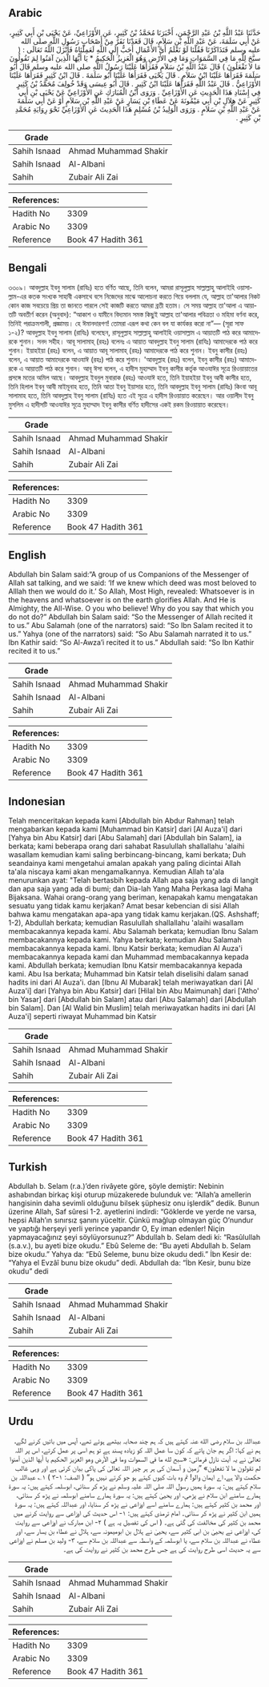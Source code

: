 ## Arabic


<div dir="rtl" lang="ar" style={{fontSize:'larger',backgroundColor:'#f8f9fa',padding:20}}>
حَدَّثَنَا عَبْدُ اللَّهِ بْنُ عَبْدِ الرَّحْمَنِ، أَخْبَرَنَا مُحَمَّدُ بْنُ كَثِيرٍ، عَنِ الأَوْزَاعِيِّ، عَنْ يَحْيَى بْنِ أَبِي كَثِيرٍ، عَنْ أَبِي سَلَمَةَ، عَنْ عَبْدِ اللَّهِ بْنِ سَلاَمٍ، قَالَ قَعَدْنَا نَفَرٌ مِنْ أَصْحَابِ رَسُولِ اللَّهِ صلى الله عليه وسلم فَتَذَاكَرْنَا فَقُلْنَا لَوْ نَعْلَمُ أَىَّ الأَعْمَالِ أَحَبُّ إِلَى اللَّهِ لَعَمِلْنَاهُ فَأَنْزَلَ اللَّهُ تَعَالَى ‏:‏ ‏(‏ سبَّحَ لِلَّهِ مَا فِي السَّمَوَاتِ وَمَا فِي الأَرْضِ وَهُوَ الْعَزِيزُ الْحَكِيمُ * يَا أَيُّهَا الَّذِينَ آمَنُوا لِمَ تَقُولُونَ مَا لاَ تَفْعَلُونَ ‏)‏ قَالَ عَبْدُ اللَّهِ بْنُ سَلاَمٍ فَقَرَأَهَا عَلَيْنَا رَسُولُ اللَّهِ صلى الله عليه وسلم قَالَ أَبُو سَلَمَةَ فَقَرَأَهَا عَلَيْنَا ابْنُ سَلاَمٍ ‏.‏ قَالَ يَحْيَى فَقَرَأَهَا عَلَيْنَا أَبُو سَلَمَةَ ‏.‏ قَالَ ابْنُ كَثِيرٍ فَقَرَأَهَا عَلَيْنَا الأَوْزَاعِيُّ ‏.‏ قَالَ عَبْدُ اللَّهِ فَقَرَأَهَا عَلَيْنَا ابْنُ كَثِيرٍ ‏.‏ قَالَ أَبُو عِيسَى وَقَدْ خُولِفَ مُحَمَّدُ بْنُ كَثِيرٍ فِي إِسْنَادِ هَذَا الْحَدِيثِ عَنِ الأَوْزَاعِيِّ ‏.‏ وَرَوَى ابْنُ الْمُبَارَكِ عَنِ الأَوْزَاعِيِّ عَنْ يَحْيَى بْنِ أَبِي كَثِيرٍ عَنْ هِلاَلِ بْنِ أَبِي مَيْمُونَةَ عَنْ عَطَاءِ بْنِ يَسَارٍ عَنْ عَبْدِ اللَّهِ بْنِ سَلاَمٍ أَوْ عَنْ أَبِي سَلَمَةَ عَنْ عَبْدِ اللَّهِ بْنِ سَلاَمٍ ‏.‏ وَرَوَى الْوَلِيدُ بْنُ مُسْلِمٍ هَذَا الْحَدِيثَ عَنِ الأَوْزَاعِيِّ نَحْوَ رِوَايَةِ مُحَمَّدِ بْنِ كَثِيرٍ ‏.‏
</div>
<div style={{backgroundColor:'#f8f9fa',padding:20, marginBottom: 10}}><table> <thead> <tr> <th>Grade</th> <th></th> </tr> </thead> <tbody> <tr><td>Sahih Isnaad</td><td>Ahmad Muhammad Shakir</td></tr><tr><td>Sahih Isnaad</td><td>Al-Albani</td></tr><tr><td>Sahih</td><td>Zubair Ali Zai</td></tr></tbody></table><table> <thead> <tr> <th>References:</th> <th></th> </tr> </thead> <tbody><tr><td>Hadith No</td><td>3309</td></tr><tr><td>Arabic No</td><td>3309</td></tr><tr><td>Reference</td><td>Book 47 Hadith 361</td></tr></tbody></table></div>

## Bengali


<div dir="ltr" lang="bn" style={{fontSize:'larger',backgroundColor:'#f8f9fa',padding:20}}>
৩৩০৯। আবদুল্লাহ ইবনু সালাম (রাযিঃ) হতে বর্ণিত আছে, তিনি বলেন, আমরা রাসূলুল্লাহ সাল্লাল্লাহু আলাইহি ওয়াসাল্লাম-এর কতক সংখ্যক সাহাবী একসাথে বসে নিজেদের মাঝে আলোচনা করতে গিয়ে বললাম যে, আল্লাহ তা'আলার নিকট কোন কাজ সবচেয়ে প্রিয় তা জানতে পারলে সেই কাজটি করতে আমরা ব্ৰতী হতাম। সে সময় আল্লাহ তা'আলা এ আয়াতটি অবতীর্ণ করেন (অনুবাদ): “আকাশ ও যামীনে বিদ্যমান সমস্ত কিছুই আল্লাহ তা'আলার পবিত্রতা ও মহিমা বর্ণনা করে, তিনিই পরাক্রমশালী, প্রজ্ঞাময়। হে ঈমানদারগণ! তোমরা এরূপ কথা কেন বল যা কার্যকর করো না”— (সূরা সাফ ১-২)? আবদুল্লাহ ইবনু সালাম (রাযিঃ) বলেছেন, রাসূলুল্লাহ সাল্লাল্লাহু আলাইহি ওয়াসাল্লাম এ আয়াতটি পাঠ করে আমাদেরকে শুনান। সনদ সহীহ। আবূ সালামাহ্ (রহঃ) বলেনঃ এ আয়াত আবদুল্লাহ ইবনু সালাম (রাযিঃ) আমাদেরকে পাঠ করে শুনান। ইয়াহইয়া (রহঃ) বলেন, এ আয়াত আবূ সালামাহ্ (রহঃ) আমাদেরকে পাঠ করে শুনান। ইবনু কাসীর (রহঃ) বলেন, এ আয়াত আমাদেরকে আওযাঈ (রহঃ) পাঠ করে শুনান। 'আবদুল্লাহ (রহঃ) বলেন, ইবনু কাসীর (রহঃ) আমাদেরকে এ আয়াতটি পাঠ করে শুনান। আবূ ঈসা বলেন, এ হাদীস মুহাম্মাদ ইবনু কাসীর কর্তৃক আওযাঈর সূত্রে রিওয়ায়াতের প্রসঙ্গে মতের অমিল আছে। আবদুল্লাহ ইবনুল মুবারাক (রহঃ) আওযাঈ হতে, তিনি ইয়াহইয়া ইবনু আবী কাসীর হতে, তিনি হিলাল ইবনু আবী মাইমূনাহ হতে, তিনি আতা ইবনু ইয়াসার হতে, তিনি আবদুল্লাহ ইবনু সালাম (রাযিঃ) কিংবা আবূ সালামাহ হতে, তিনি আবদুল্লাহ ইবনু সালাম (রাযিঃ) হতে এই সূত্রে এ হাদীস রিওয়ায়াত করেছেন। আর ওয়ালীদ ইবনু মুসলিম এ হাদীসটি আওযাঈর সূত্রে মুহাম্মাদ ইবনু কাসীর বর্ণিত হাদীসের একই রকম রিওয়ায়াত করেছেন।
</div>
<div style={{backgroundColor:'#f8f9fa',padding:20, marginBottom: 10}}><table> <thead> <tr> <th>Grade</th> <th></th> </tr> </thead> <tbody> <tr><td>Sahih Isnaad</td><td>Ahmad Muhammad Shakir</td></tr><tr><td>Sahih Isnaad</td><td>Al-Albani</td></tr><tr><td>Sahih</td><td>Zubair Ali Zai</td></tr></tbody></table><table> <thead> <tr> <th>References:</th> <th></th> </tr> </thead> <tbody><tr><td>Hadith No</td><td>3309</td></tr><tr><td>Arabic No</td><td>3309</td></tr><tr><td>Reference</td><td>Book 47 Hadith 361</td></tr></tbody></table></div>

## English


<div dir="ltr" lang="en" style={{fontSize:'larger',backgroundColor:'#f8f9fa',padding:20}}>
Abdullah bin Salam said:“A group of us Companions of the Messenger of Allah sat talking, and we said: ‘If we knew which deed was most beloved to Alllah then we would do it.’ So Allah, Most High, revealed: Whatsoever is in the heavens and whatsoever is on the earth glorifies Allah. And He is Almighty, the All-Wise. O you who believe! Why do you say that which you do not do?” Abdullah bin Salam said: “So the Messenger of Allah recited it to us.” Abu Salamah (one of the narrators) said: “So Ibn Salam recited it to us.” Yahya (one of the narrators) said: “So Abu Salamah narrated it to us.” Ibn Kathir said: “So Al-Awza’i recited it to us.” Abdullah said: “So Ibn Kathir recited it to us.”
</div>
<div style={{backgroundColor:'#f8f9fa',padding:20, marginBottom: 10}}><table> <thead> <tr> <th>Grade</th> <th></th> </tr> </thead> <tbody> <tr><td>Sahih Isnaad</td><td>Ahmad Muhammad Shakir</td></tr><tr><td>Sahih Isnaad</td><td>Al-Albani</td></tr><tr><td>Sahih</td><td>Zubair Ali Zai</td></tr></tbody></table><table> <thead> <tr> <th>References:</th> <th></th> </tr> </thead> <tbody><tr><td>Hadith No</td><td>3309</td></tr><tr><td>Arabic No</td><td>3309</td></tr><tr><td>Reference</td><td>Book 47 Hadith 361</td></tr></tbody></table></div>

## Indonesian


<div dir="ltr" lang="id" style={{fontSize:'larger',backgroundColor:'#f8f9fa',padding:20}}>
Telah menceritakan kepada kami [Abdullah bin Abdur Rahman] telah mengabarkan kepada kami [Muhammad bin Katsir] dari [Al Auza'i] dari [Yahya bin Abu Katsir] dari [Abu Salamah] dari [Abdullah bin Salam], ia berkata; kami beberapa orang dari sahabat Rasulullah shallallahu 'alaihi wasallam kemudian kami saling berbincang-bincang, kami berkata; Duh seandainya kami mengetahui amalan apakah yang paling dicintai Allah ta'ala niscaya kami akan mengamalkannya. Kemudian Allah ta'ala menurunkan ayat: "Telah bertasbih kepada Allah apa saja yang ada di langit dan apa saja yang ada di bumi; dan Dia-lah Yang Maha Perkasa lagi Maha Bijaksana. Wahai orang-orang yang beriman, kenapakah kamu mengatakan sesuatu yang tidak kamu kerjakan? Amat besar kebencian di sisi Allah bahwa kamu mengatakan apa-apa yang tidak kamu kerjakan.(QS. Ashshaff; 1-2), Abdullah berkata; kemudian Rasulullah shallallahu 'alaihi wasallam membacakannya kepada kami. Abu Salamah berkata; kemudian Ibnu Salam membacakannya kepada kami. Yahya berkata; kemudian Abu Salamah membacakannya kepada kami. Ibnu Katsir berkata; kemudian Al Auza'i membacakannya kepada kami dan Muhammad membacakannya kepada kami. Abdullah berkata; kemudian Ibnu Katsir membacakannya kepada kami. Abu Isa berkata; Muhammad bin Katsir telah diselisihi dalam sanad hadits ini dari Al Auza'i. dan [Ibnu Al Mubarak] telah meriwayatkan dari [Al Auza'i] dari [Yahya bin Abu Katsir] dari [Hilal bin Abu Maimunah] dari ['Atho' bin Yasar] dari [Abdullah bin Salam] atau dari [Abu Salamah] dari [Abdullah bin Salam]. Dan [Al Walid bin Muslim] telah meriwayatkan hadits ini dari [Al Auza'i] seperti riwayat Muhammad bin Katsir
</div>
<div style={{backgroundColor:'#f8f9fa',padding:20, marginBottom: 10}}><table> <thead> <tr> <th>Grade</th> <th></th> </tr> </thead> <tbody> <tr><td>Sahih Isnaad</td><td>Ahmad Muhammad Shakir</td></tr><tr><td>Sahih Isnaad</td><td>Al-Albani</td></tr><tr><td>Sahih</td><td>Zubair Ali Zai</td></tr></tbody></table><table> <thead> <tr> <th>References:</th> <th></th> </tr> </thead> <tbody><tr><td>Hadith No</td><td>3309</td></tr><tr><td>Arabic No</td><td>3309</td></tr><tr><td>Reference</td><td>Book 47 Hadith 361</td></tr></tbody></table></div>

## Turkish


<div dir="ltr" lang="tr" style={{fontSize:'larger',backgroundColor:'#f8f9fa',padding:20}}>
Abdullah b. Selam (r.a.)’den rivâyete göre, şöyle demiştir: Nebinin ashabından birkaç kişi oturup müzakerede bulunduk ve: “Allah’a amellerin hangisinin daha sevimli olduğunu bilsek şüphesiz onu işlerdik” dedik. Bunun üzerine Allah, Saf sûresi 1-2. ayetlerini indirdi: “Göklerde ve yerde ne varsa, hepsi Allah’ın sınırsız şanını yüceltir. Çünkü mağlup olmayan güç O’nundur ve yaptığı herşeyi yerli yerince yapandır O, Ey iman edenler! Niçin yapmayacağınız şeyi söylüyorsunuz?” Abdullah b. Selam dedi ki: “Rasûlullah (s.a.v.), bu ayeti bize okudu.” Ebû Seleme de: “Bu ayeti Abdullah b. Selam bize okudu.” Yahya da: “Ebû Seleme, bunu bize okudu dedi.” İbn Kesir de: “Yahya el Evzâî bunu bize okudu” dedi. Abdullah da: “İbn Kesir, bunu bize okudu” dedi
</div>
<div style={{backgroundColor:'#f8f9fa',padding:20, marginBottom: 10}}><table> <thead> <tr> <th>Grade</th> <th></th> </tr> </thead> <tbody> <tr><td>Sahih Isnaad</td><td>Ahmad Muhammad Shakir</td></tr><tr><td>Sahih Isnaad</td><td>Al-Albani</td></tr><tr><td>Sahih</td><td>Zubair Ali Zai</td></tr></tbody></table><table> <thead> <tr> <th>References:</th> <th></th> </tr> </thead> <tbody><tr><td>Hadith No</td><td>3309</td></tr><tr><td>Arabic No</td><td>3309</td></tr><tr><td>Reference</td><td>Book 47 Hadith 361</td></tr></tbody></table></div>

## Urdu


<div dir="rtl" lang="ur" style={{fontSize:'larger',backgroundColor:'#f8f9fa',padding:20}}>
عبداللہ بن سلام رضی الله عنہ کہتے ہیں کہ ہم چند صحابہ بیٹھے ہوئے تھے، آپس میں باتیں کرنے لگے، ہم نے کہا: اگر ہم جان پاتے کہ کون سا عمل اللہ کو زیادہ پسند ہے تو ہم اسی پر عمل کرتے، اس پر اللہ تعالیٰ نے یہ آیت نازل فرمائی: «سبح لله ما في السموات وما في الأرض وهو العزيز الحكيم يا أيها الذين آمنوا لم تقولون ما لا تفعلون» ”زمین و آسمان کی ہر ہر چیز اللہ تعالیٰ کی پاکی بیان کرتی ہے اور وہی غالب حکمت والا ہے، اے ایمان والو! تم وہ بات کیوں کہتے ہو جو کرتے نہیں ہو“ ( الصف: ۱-۳ ) ۱؎ عبداللہ بن سلام کہتے ہیں: یہ سورۃ ہمیں رسول اللہ صلی اللہ علیہ وسلم نے پڑھ کر سنائی، ابوسلمہ کہتے ہیں: یہ سورۃ ہمارے سامنے ابن سلام نے پڑھی، اور یحییٰ کہتے ہیں: یہ سورۃ ہمارے سامنے ابوسلمہ نے پڑھ کر سنائی، اور محمد بن کثیر کہتے ہیں: ہمارے سامنے اسے اوزاعی نے پڑھ کر سنایا، اور عبداللہ کہتے ہیں: یہ سورۃ ہمیں ابن کثیر نے پڑھ کر سنائی۔ امام ترمذی کہتے ہیں: ۱- اس حدیث کی اوزاعی سے روایت کرنے میں محمد بن کثیر کی مخالفت کی گئی ہے۔ ( اس کی تفصیل یہ ہے ) ۲- ابن مبارک نے اوزاعی سے روایت کی، اوزاعی نے یحییٰ بن ابی کثیر سے، یحییٰ نے ہلال بن ابومیمونہ سے، ہلال نے عطاء بن یسار سے، اور عطاء نے عبداللہ بن سلام سے، یا ابوسلمہ کے واسطہ سے عبداللہ بن سلام سے، ۳- ولید بن مسلم نے اوزاعی سے یہ حدیث اسی طرح روایت کی ہے جس طرح محمد بن کثیر نے روایت کی ہے۔
</div>
<div style={{backgroundColor:'#f8f9fa',padding:20, marginBottom: 10}}><table> <thead> <tr> <th>Grade</th> <th></th> </tr> </thead> <tbody> <tr><td>Sahih Isnaad</td><td>Ahmad Muhammad Shakir</td></tr><tr><td>Sahih Isnaad</td><td>Al-Albani</td></tr><tr><td>Sahih</td><td>Zubair Ali Zai</td></tr></tbody></table><table> <thead> <tr> <th>References:</th> <th></th> </tr> </thead> <tbody><tr><td>Hadith No</td><td>3309</td></tr><tr><td>Arabic No</td><td>3309</td></tr><tr><td>Reference</td><td>Book 47 Hadith 361</td></tr></tbody></table></div>